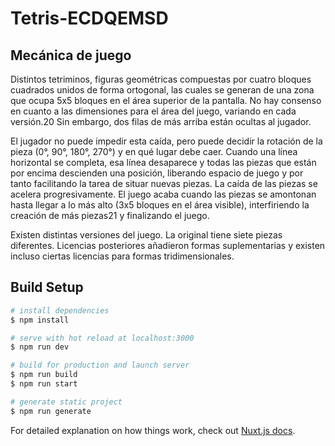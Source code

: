 # Tetris-ECDQEMSD

## Mecánica de juego

Distintos tetriminos, figuras geométricas compuestas por cuatro bloques cuadrados unidos de forma ortogonal, las cuales se generan de una zona que ocupa 5x5 bloques en el área superior de la pantalla. No hay consenso en cuanto a las dimensiones para el área del juego, variando en cada versión.20​ Sin embargo, dos filas de más arriba están ocultas al jugador.

El jugador no puede impedir esta caída, pero puede decidir la rotación de la pieza (0°, 90°, 180°, 270°) y en qué lugar debe caer. Cuando una línea horizontal se completa, esa línea desaparece y todas las piezas que están por encima descienden una posición, liberando espacio de juego y por tanto facilitando la tarea de situar nuevas piezas. La caída de las piezas se acelera progresivamente. El juego acaba cuando las piezas se amontonan hasta llegar a lo más alto (3x5 bloques en el área visible), interfiriendo la creación de más piezas21​ y finalizando el juego.

Existen distintas versiones del juego. La original tiene siete piezas diferentes. Licencias posteriores añadieron formas suplementarias y existen incluso ciertas licencias para formas tridimensionales.


## Build Setup

```bash
# install dependencies
$ npm install

# serve with hot reload at localhost:3000
$ npm run dev

# build for production and launch server
$ npm run build
$ npm run start

# generate static project
$ npm run generate
```

For detailed explanation on how things work, check out [Nuxt.js docs](https://nuxtjs.org).
